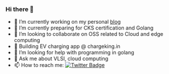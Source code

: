 ### Hi there 👋

<!--
**dileepkushwaha/dileepkushwaha** is a ✨ _special_ ✨ repository because its `README.md` (this file) appears on your GitHub profile.
- https://img.shields.io/twitter/url?style=social&url=https%3A%2F%2Ftwitter.com%2Fidileepkushwaha
- ⚡ Fun fact: ...
Here are some ideas to get you started:
-->


- 🔭 I’m currently working on my personal [blog](https://blog.dileepkushwaha.com)
- 🌱 I’m currently preparing for CKS certification and Golang
- 👯 I’m looking to collaborate on OSS related to Cloud and edge computing
- 🚗 Building EV charging app @ chargeking.in
- 🤔 I’m looking for help with programming in golang
- 💬 Ask me about VLSI, cloud computing
- 📫 How to reach me: [![Twitter Badge](https://img.shields.io/twitter/follow/idileepkushwaha?style=social)](https://twitter.com/idileepkushwaha)

